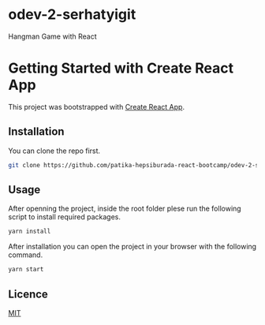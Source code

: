 # odev-2-serhatyigit

Hangman Game with React

# Getting Started with Create React App

This project was bootstrapped with [Create React App](https://github.com/facebook/create-react-app).

## Installation

You can clone the repo first.

```bash
git clone https://github.com/patika-hepsiburada-react-bootcamp/odev-2-serhatyigit.git
```

## Usage

After openning the project, inside the root folder plese run the following script to install required packages.

```bash
yarn install
```

After installation you can open the project in your browser with the following command.

```bash
yarn start
```

## Licence

[MIT](https://choosealicense.com/licenses/mit/)
